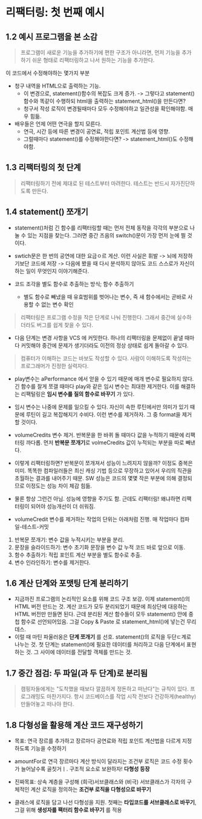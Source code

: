 # 리팩터링: 첫 번째 예시

## 1.2 예시 프로그램을 본 소감

> 프로그램이 새로운 기능을 추가하기에 편한 구조가 아니라면, 먼저 기능을 추가하기 쉬운 형태로 리팩터링하고 나서 원하는 기능을 추가한다.

이 코드에서 수정해야하는 몇가지 부분

- 청구 내역을 HTML으로 출력하는 기능.
  - 이 변경으로, statement()함수의 복잡도 크게 증가. -> 그렇다고 statement()함수와 똑같이 수행하되 html을 출력하는 statement_html()을 만든다면?
  - 청구서 작성 로직이 변경될때마다 모두 수정해야하고 일관성을 확인해야함. 매우 힘듦.
- 배우들은 언제 어떤 연극을 할지 모른다.
  - 연극, 시간 등에 따른 변경이 공연료, 적립 포인트 계산법 등에 영향.
  - 그럴때마다 statement()를 수정해야한다면? -> statement_html()도 수정해야함.

## 1.3 리팩터링의 첫 단계

> 리팩터링하기 전에 제대로 된 테스트부터 마려한다. 테스트는 반드시 자가진단하도록 만든다.

## 1.4 statement() 쪼개기

- statement()처럼 긴 함수를 리팩터링할 때는 먼저 전체 동작을 각각의 부분으로 나눌 수 있는 지점을 찾는다. 그러면 중간 즈음의 switch()문이 가장 먼저 눈에 띌 것이다.

- swtich문은 한 번의 공연에 대한 요금ㅇ르 게산. 이런 사실은 휘발 -> 뇌에 저장하기보단 코드에 저장 -> 다음에 봤을 때 다시 분석하지 않아도 코드 스스로가 자신이 하는 일이 무엇인지 이야기해준다.
- 코드 조각을 별도 함수로 추출하는 방식; 함수 추출하기
  - 별도 함수로 빼냈을 때 유효범위를 벗어나는 변수, 즉 새 함수에서는 곧바로 사용할 수 없는 변수 확인

> 리팩터링은 프로그램 수정을 작은 단계로 나눠 진행한다. 그래서 중간에 실수하더라도 버그를 쉽게 찾을 수 있다.

- 다음 단계는 변경 사항을 VCS 에 커밋한다. 하나의 리팩터링을 문제없이 끝낼 때마다 커밋해야 중간에 문제가 생기더라도 이전의 정상 상태로 쉽게 돌아갈 수 있다.

> 컴퓨터가 이해하는 코드는 바보도 작성할 수 있다. 사람이 이해하도록 작성하는 프로그래머가 진정한 실력자다.

- play변수는 aPerformance 에서 얻을 수 있기 때문에 매개 변수로 필요하지 않다. 긴 함수를 잘게 쪼갤 때마다 play와 같은 임시 변수는 최대한 제거한다. 이를 해결하는 리팩털링은 **임시 변수를 질의 함수로 바꾸기** 가 있다.

- 임시 변수는 나중에 문제를 일으킬 수 있다. 자신이 속한 루틴에서만 의미가 있기 때문에 루틴이 길고 복잡해지기 수비다. 이런 변수를 제거하자. 그 중 format을 제거할 것이다.

- volumeCredits 변수 제거. 반복문을 한 바퀴 돌 때마다 값을 누적하기 때문에 리팩터링 까다롭. 먼저 **반복문 쪼개기**로 volmeCredits 값이 누적되는 부분을 따로 빼낸다.

- 이렇게 리팩터링하면? 반복문이 쪼개져서 성능이 느려지지 않을까? 이정도 중복은 미미. 똑똑한 컴파일러들은 최신 캐싱 기법 등으로 무장하고 있어서 우리의 직관을 초월하는 결과를 내어주기 때문. SW 성능은 코드의 몇몇 작은 부분에 의해 결정되므로 이정도는 성능 차이 체감 힘듦.
- 물론 항상 그런건 아님. 성능에 영향을 주기도 함. 근데도 리팩터링! 왜냐하면 리팩터링이 되어야 성능개선이 더 쉬워짐.

- volumeCredit 변수를 제거하는 작업의 단위는 아래처럼 진행. 매 작업마다 컴파일-테스트-커밋

1. 반복문 쪼개기: 변수 값을 누적시키는 부분을 분리.
2. 문장을 슬라이드하기: 변수 초기화 문장을 변수 값 누적 코드 바로 앞으로 이동.
3. 함수 추출하기: 적립 포인트 계산 부분을 별도 함수로 추출.
4. 변수 인라인하기: 변수를 제거한다.

## 1.6 계산 단계와 포맷팅 단계 분리하기
- 지금까진 프로그램의 논리적인 요소를 위해 코드 구조 보강. 이제 statement()의 HTML 버전 만드는 것. 계산 코드가 모두 분리되었기 때문에 최상단에 대응하는 HTML 버전만 만들면 된다. 근데 분리된 계산 함수들이 모두 statement() 안에 중첩 함수로 선언되어있음. 그걸 Copy & Paste 로 statement_html()에 넣는건 무리데스.
- 이럴 때 마틴 파울러옹은 **단계 쪼개기** 를 선호. statement()의 로직을 두단ㄷ계로 나누는 것. 첫 단계는 statement()에 필요한 데이터를 처리하고 다음 단계에서 표현하는 것. 그 사이에 데이터를 전달할 객체를 만드는 것.


## 1.7 중간 점검: 두 파일(과 두 단계)로 분리됨

> 캠핑자들에게는 "도착했을 때보다 깔끔하게 정돈하고 떠난다"는 규칙이 있다. 프로그래밍도 마찬가지다. 항시 코드베이스를 작업 시작 전보다 건강하게(healthy) 만들어놓고 떠나야 한다.


## 1.8 다형성을 활용해 계산 코드 재구성하기

- 목표: 연극 장르를 추가하고 장르마다 공연료와 적립 포인트 계산법을 다르게 지정하도록 기능을 수정하기

- amountFor로 연극 장르마다 계산 방식이 달라지는 조건부 로직은 코드 수정 횟수가 늘어날수록 골칫거ㅣ. 구조적 요소로 보완하자! **다형성 등장**

- 진짜목표: 상속 계층을 구성해 (희극)서브클래스와 (비극) 서브클래스가 각자의 구체적인 계산 로직을 정의하는 **조건부 로직을 다형성으로 바꾸기**

- 클래스에 로직을 담고 나선 다형성을 지원. 첫째는 **타입코드를 서브클래스로 바꾸기**, 그걸 위해 **생성자를 팩터리 함수로 바꾸기** 를 적용